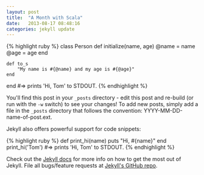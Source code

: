 ```yaml
---
layout: post
title:  "A Month with Scala"
date:   2013-08-17 08:48:16
categories: jekyll update
---
```


{% highlight ruby %}
class Person
    def initialize(name, age)
        @name = name
        @age = age
    end

    def to_s
        "My name is #{@name} and my age is #{@age}"
    end
end
#=> prints 'Hi, Tom' to STDOUT.
{% endhighlight %}

You'll find this post in your `_posts` directory - edit this post and re-build (or run with the `-w` switch) to see your changes!
To add new posts, simply add a file in the `_posts` directory that follows the convention: YYYY-MM-DD-name-of-post.ext.

Jekyll also offers powerful support for code snippets:

{% highlight ruby %}
def print_hi(name)
  puts "Hi, #{name}"
end
print_hi('Tom')
#=> prints 'Hi, Tom' to STDOUT.
{% endhighlight %}

Check out the [Jekyll docs][jekyll] for more info on how to get the most out of Jekyll. File all bugs/feature requests at [Jekyll's GitHub repo][jekyll-gh].

[jekyll-gh]: https://github.com/mojombo/jekyll
[jekyll]:    http://jekyllrb.com
